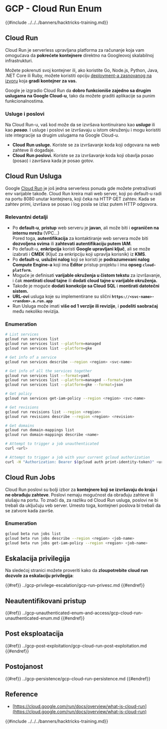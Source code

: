 # GCP - Cloud Run Enum

{{#include ../../../banners/hacktricks-training.md}}

## Cloud Run <a href="#reviewing-cloud-run-configurations" id="reviewing-cloud-run-configurations"></a>

Cloud Run je serverless upravljana platforma za računanje koja vam omogućava da **pokrećete kontejnere** direktno na Googleovoj skalabilnoj infrastrukturi.

Možete pokrenuti svoj kontejner ili, ako koristite Go, Node.js, Python, Java, .NET Core ili Ruby, možete koristiti opciju [deployment-a zasnovanog na izvoru](https://cloud.google.com/run/docs/deploying-source-code) koja **gradi kontejner za vas.**

Google je izgradio Cloud Run da **dobro funkcioniše zajedno sa drugim uslugama na Google Cloud-u**, tako da možete graditi aplikacije sa punim funkcionalnostima.

### Usluge i poslovi <a href="#services-and-jobs" id="services-and-jobs"></a>

Na Cloud Run-u, vaš kod može da se izvršava kontinuirano kao _**usluga**_ ili kao _**posao**_. I usluge i poslovi se izvršavaju u istom okruženju i mogu koristiti iste integracije sa drugim uslugama na Google Cloud-u.

- **Cloud Run usluge.** Koriste se za izvršavanje koda koji odgovara na web zahteve ili događaje.
- **Cloud Run poslovi.** Koriste se za izvršavanje koda koji obavlja posao (posao) i završava kada je posao gotov.

## Cloud Run Usluga

Google [Cloud Run](https://cloud.google.com/run) je još jedna serverless ponuda gde možete pretraživati env varijable takođe. Cloud Run kreira mali web server, koji po default-u radi na portu 8080 unutar kontejnera, koji čeka na HTTP GET zahtev. Kada se zahtev primi, izvršava se posao i log posla se izlaz putem HTTP odgovora.

### Relevantni detalji

- Po **default-u**, **pristup** web serveru je **javan**, ali može biti i **ograničen na internu mrežu** (VPC...)\
Pored toga, **autentifikacija** za kontaktiranje web servera može biti **dozvoljena svima** ili **zahtevati autentifikaciju putem IAM**.
- Po default-u, **enkripcija** koristi **Google upravljani ključ**, ali se može izabrati i **CMEK** (Ključ za enkripciju koji upravlja korisnik) iz **KMS**.
- Po **default-u**, **uslužni nalog** koji se koristi je **podrazumevani nalog Compute Engine-a** koji ima **Editor** pristup projektu i ima **opseg `cloud-platform`.**
- Moguće je definisati **varijable okruženja u čistom tekstu** za izvršavanje, i čak **montirati cloud tajne** ili **dodati cloud tajne u varijable okruženja.**
- Takođe je moguće **dodati konekcije sa Cloud SQL** i **montirati datotečni sistem.**
- **URL-ovi** usluga koje su implementirane su slični **`https://<svc-name>-<random>.a.run.app`**
- Run Usluga može imati **više od 1 verzije ili revizije**, i **podeliti saobraćaj** među nekoliko revizija.

### Enumeration
```bash
# List services
gcloud run services list
gcloud run services list --platform=managed
gcloud run services list --platform=gke

# Get info of a service
gcloud run services describe --region <region> <svc-name>

# Get info of all the services together
gcloud run services list --format=yaml
gcloud run services list --platform=managed --format=json
gcloud run services list --platform=gke --format=json

# Get policy
gcloud run services get-iam-policy --region <region> <svc-name>

# Get revisions
gcloud run revisions list --region <region>
gcloud run revisions describe --region <region> <revision>

# Get domains
gcloud run domain-mappings list
gcloud run domain-mappings describe <name>

# Attempt to trigger a job unauthenticated
curl <url>

# Attempt to trigger a job with your current gcloud authorization
curl -H "Authorization: Bearer $(gcloud auth print-identity-token)" <url>
```
## Cloud Run Jobs

Cloud Run poslovi su bolji izbor za **kontejnere koji se izvršavaju do kraja i ne obrađuju zahteve**. Poslovi nemaju mogućnost da obrađuju zahteve ili slušaju na portu. To znači da, za razliku od Cloud Run usluga, poslovi ne bi trebali da uključuju veb server. Umesto toga, kontejneri poslova bi trebali da se zatvore kada završe. 

### Enumeration
```bash
gcloud beta run jobs list
gcloud beta run jobs describe --region <region> <job-name>
gcloud beta run jobs get-iam-policy --region <region> <job-name>
```
## Eskalacija privilegija

Na sledećoj stranici možete proveriti kako da **zloupotrebite cloud run dozvole za eskalaciju privilegija**:

{{#ref}}
../gcp-privilege-escalation/gcp-run-privesc.md
{{#endref}}

## Neautentifikovani pristup

{{#ref}}
../gcp-unauthenticated-enum-and-access/gcp-cloud-run-unauthenticated-enum.md
{{#endref}}

## Post eksploatacija

{{#ref}}
../gcp-post-exploitation/gcp-cloud-run-post-exploitation.md
{{#endref}}

## Postojanost

{{#ref}}
../gcp-persistence/gcp-cloud-run-persistence.md
{{#endref}}

## Reference

- [https://cloud.google.com/run/docs/overview/what-is-cloud-run](https://cloud.google.com/run/docs/overview/what-is-cloud-run)

{{#include ../../../banners/hacktricks-training.md}}

